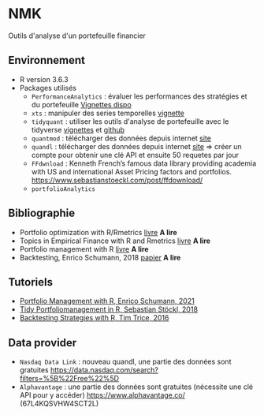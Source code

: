 # NMK

Outils d'analyse d'un portefeuille financier

## Environnement

* R version 3.6.3
* Packages utilisés
  * `PerformanceAnalytics` : évaluer les performances des stratégies et du portefeuille [Vignettes dispo](https://cran.r-project.org/web/packages/PerformanceAnalytics/index.html)
  * `xts` : manipuler des series temporelles [vignette](https://cran.r-project.org/web/packages/xts/vignettes/xts.pdf)
  * `tidyquant` : utiliser les outils d'analyse de portefeuille avec le tidyverse [vignettes](https://cran.r-project.org/web/packages/tidyquant/index.html) et [github](https://business-science.github.io/tidyquant/reference/tidyquant.html)
  * `quantmod` : télécharger des données depuis internet [site](https://www.quantmod.com/examples/data/) 
  * `quandl` : télécharger des données depuis internet [site](https://data.nasdaq.com/tools/r) => créer un compte pour obtenir une clé API et ensuite 50 requetes par jour
  * `FFdwnload` :  Kenneth French’s famous data library providing academia with US and international Asset Pricing factors and portfolios. https://www.sebastianstoeckl.com/post/ffdownload/
  * `portfolioAnalytics` 
  

  
## Bibliographie 

* Portfolio optimization with R/Rmetrics [livre](https://www.rmetrics.org/ebooks-portfolio) **A lire**
* Topics in Empirical Finance with R and Rmetrics [livre](https://www.rmetrics.org/ebooks-henaff) **A lire**
* Portfolio management with R [livre](http://enricoschumann.net/R/packages/PMwR/manual/PMwR.html) **A lire**
* Backtesting, Enrico Schumann, 2018 [papier](https://papers.ssrn.com/sol3/papers.cfm?abstract_id=3374195) **A lire**

## Tutoriels

* [Portfolio Management with R, Enrico Schumann, 2021](http://enricoschumann.net/R/packages/PMwR/manual/PMwR.html)
* [Tidy Portfoliomanagement in R, Sebastian Stöckl, 2018](https://bookdown.org/sstoeckl/Tidy_Portfoliomanagement_in_R/)
* [Backtesting Strategies with R, Tim Trice, 2016](https://timtrice.github.io/backtesting-strategies/index.html)

## Data provider

* `Nasdaq Data Link` : nouveau quandl, une partie des données sont gratuites https://data.nasdaq.com/search?filters=%5B%22Free%22%5D
* `Alphavantage` :  une partie des données sont gratuites (nécessite une clé API pour y accéder) https://www.alphavantage.co/ (67L4KQSVHW4SCT2L)

